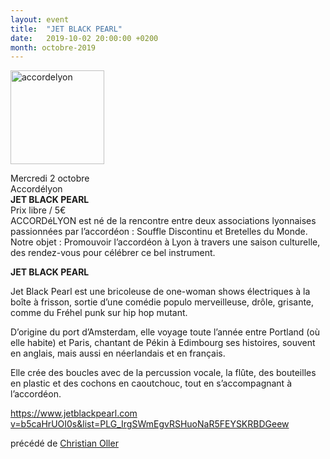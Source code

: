 ```yaml
---
layout: event
title:  "JET BLACK PEARL"
date:   2019-10-02 20:00:00 +0200
month: octobre-2019
---
```

<img class=" size-thumbnail wp-image-6063 alignleft" src="http://localhost/wpagendarts/wp-content/uploads/2019/02/accordelyon.jpg?w=150" alt="accordelyon" width="150" height="150" srcset="http://localhost/wpagendarts/wp-content/uploads/2019/02/accordelyon.jpg 500w, http://localhost/wpagendarts/wp-content/uploads/2019/02/accordelyon-300x300.jpg 300w, http://localhost/wpagendarts/wp-content/uploads/2019/02/accordelyon-150x150.jpg 150w" sizes="(max-width: 150px) 100vw, 150px" />

Mercredi 2 octobre  
Accordélyon  
**JET BLACK PEARL**  
Prix libre / 5€  
ACCORDéLYON est né de la rencontre entre deux associations lyonnaises passionnées par l’accordéon : Souffle Discontinu et Bretelles du Monde. Notre objet : Promouvoir l’accordéon à Lyon à travers une saison culturelle, des rendez-vous pour célébrer ce bel instrument.

**JET BLACK PEARL**

Jet Black Pearl est une bricoleuse de one-woman shows électriques à la boîte à frisson, sortie d’une comédie populo merveilleuse, drôle, grisante, comme du Fréhel punk sur hip hop mutant.

D’origine du port d’Amsterdam, elle voyage toute l’année entre Portland (où elle habite) et Paris, chantant de Pékin à Edimbourg ses histoires, souvent en anglais, mais aussi en néerlandais et en français.

Elle crée des boucles avec de la percussion vocale, la flûte, des bouteilles en plastic et des cochons en caoutchouc, tout en s’accompagnant à l’accordéon.

<a href="https://www.jetblackpearl.com/?fbclid=IwAR3NWLiFdMS0z1I2iStE3jhzV1Ev6Ut9JRGfOTC7J-l-NRfX2QYUoNexSh8" target="_blank" rel="nofollow noopener noreferrer">https://www.jetblackpearl.com</a>  
<a href="https://www.youtube.com/watch?v=b5caHrUOI0s&list=PLG_IrgSWmEgvRSHuoNaR5FEYSKRBDGeew&fbclid=IwAR2Edwekvi-nPKWJ7QZln7Va67ENy4gjX80E-tMoiDuCXGyFFg5PPdjhZFs" target="_blank" rel="nofollow noopener noreferrer">v=b5caHrUOI0s&list=PLG_IrgSWmEgvRSHuoNaR5FEYSKRBDGeew</a>

précédé de <a href="https://www.facebook.com/christian.oller.58" target="_blank" rel="noopener noreferrer">Christian Oller</a>